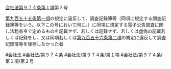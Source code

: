 [会社法第９７４条第１項](会社法＿＿＿＿第９７４条第１項)第２号

[第九百五十五条第一項](会社法＿＿＿＿第９５５条第１項)の規定に違反して、調査記録簿等（同項に規定する調査記録簿等をいう。以下この号において同じ。）に同項に規定する電子公告調査に関し法務省令で定めるものを記載せず、若しくは記録せず、若しくは虚偽の記載若しくは記録をし、又は同項若しくは[第九百五十六条第二項](会社法＿＿＿＿第９５６条第２項)の規定に違反して調査記録簿等を保存しなかった者


#会社法
#会社法/第９７４条
#会社法/第９７４条/第１項
#会社法/第９７４条/第１項/第２号
